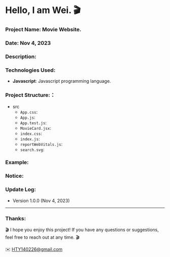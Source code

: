 Hello, I am Wei. 🎬 
======

### Project Name: Movie Website.

### Date:  Nov 4, 2023

### Description:

### Technologies Used:
- **Javascript**: Javascript programming language.  

### Project Structure:：
- src
  - `App.css`:
  - `App.js`:
  - `App.test.js`:
  - `MovieCard.jsx`:
  - `index.css`:
  - `index.js`:
  - `reportWebVitals.js`:
  - `search.svg`:

### Example:


### Notice:


### Update Log:
- Version 1.0.0 (Nov 4, 2023)

***
### Thanks:

🎬 I hope you enjoy this project! If you have any questions or suggestions, feel free to reach out at any time. 🎬 

✉️ HTY140226@gmail.com

